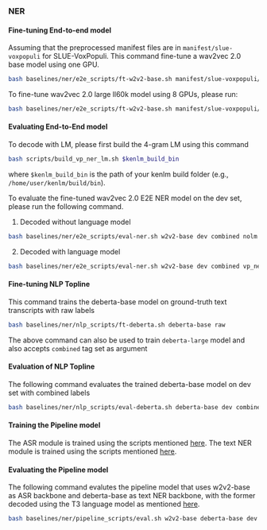 ### NER
#### Fine-tuning End-to-end model
Assuming that the preprocessed manifest files are in `manifest/slue-voxpopuli` for SLUE-VoxPopuli. This command fine-tune a wav2vec 2.0 base model using one GPU.
```sh
bash baselines/ner/e2e_scripts/ft-w2v2-base.sh manifest/slue-voxpopuli/e2e_ner save/e2e_ner/w2v2-base
```

To fine-tune wav2vec 2.0 large ll60k model using 8 GPUs, please run:
```sh
bash baselines/ner/e2e_scripts/ft-w2v2-base.sh manifest/slue-voxpopuli/e2e_ner save/e2e_ner/w2v2-large
```

#### Evaluating End-to-End model
To decode with LM, please first build the 4-gram LM using this command
```sh
bash scripts/build_vp_ner_lm.sh $kenlm_build_bin
```
where `$kenlm_build_bin` is the path of your kenlm build folder (e.g., `/home/user/kenlm/build/bin`).

To evaluate the fine-tuned wav2vec 2.0 E2E NER model on the dev set, please run the following command.
1. Decoded without language model
```sh
bash baselines/ner/e2e_scripts/eval-ner.sh w2v2-base dev combined nolm
```

2. Decoded with language model
```sh
bash baselines/ner/e2e_scripts/eval-ner.sh w2v2-base dev combined vp_ner/4
```

#### Fine-tuning NLP Topline
This command trains the deberta-base model on ground-truth text transcripts with raw labels
```sh
bash baselines/ner/nlp_scripts/ft-deberta.sh deberta-base raw
```
The above command can also be used to train `deberta-large` model and also accepts `combined` tag set as argument

#### Evaluation of NLP Topline
The following command evaluates the trained deberta-base model on dev set with combined labels
```sh
bash baselines/ner/nlp_scripts/eval-deberta.sh deberta-base dev combined
```

#### Training the Pipeline model
The ASR module is trained using the scripts mentioned [here](https://github.asapp.dev/ASAPPinc/slue-toolkit/tree/master#fine-tuning).
The text NER module is trained using the scripts mentioned [here](https://github.asapp.dev/ASAPPinc/slue-toolkit/tree/master#fine-tuning-1).

#### Evaluating the Pipeline model
The following command evalutes the pipeline model that uses w2v2-base as ASR backbone and deberta-base as text NER backbone, with the former decoded using the T3 language model as mentioned [here](https://github.asapp.dev/ASAPPinc/slue-toolkit/blob/master/README.md#evaluation-1).
```sh
bash baselines/ner/pipeline_scripts/eval.sh w2v2-base deberta-base dev combined t3/3
```